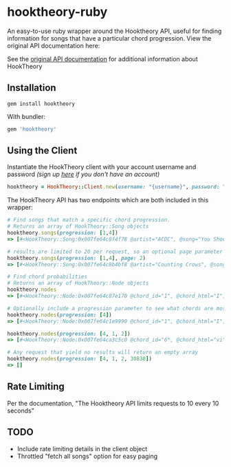 # hooktheory-ruby
An easy-to-use ruby wrapper around the Hooktheory API, useful for finding information for songs that have a particular chord progression. View the original API documentation here: 

See the [original API documentation](https://www.hooktheory.com/api/trends/docs) for additional information about HookTheory 

## Installation

```
gem install hooktheory
```

With bundler:

```ruby
gem 'hooktheory'
```

## Using the Client

Instantiate the HookTheory client with your account username and password _(sign up [here](https://www.hooktheory.com/signup?) if you don't have an account)_

```ruby
hooktheory = HookTheory::Client.new(username: "{username}", password: "{password}")
```

The HookTheory API has two endpoints which are both included in this wrapper:

```ruby
# Find songs that match a specific chord progression.
# Returns an array of HookTheory::Song objects
hooktheory.songs(progression: [1,4])
=> [#<HookTheory::Song:0x007fe64c8f4f78 @artist="ACDC", @song="You Shook Me All Night Long", @section="Chorus", @url="http://www.hooktheory.com/theorytab/view/acdc/you-shook-me-all-night-long#chorus">, ...]

# results are limited to 20 per request, so an optional page parameter can yield additional results
hooktheory.songs(progression: [1,4], page: 2)
=> [#<HookTheory::Song:0x007fe64c8b4bf8 @artist="Counting Crows", @song="Anna Begins", @section="Chorus", @url="http://www.hooktheory.com/theorytab/view/counting-crows/anna-begins#chorus">, ...]

# Find chord probabilities 
# Returns an array of HookTheory::Node objects
hooktheory.nodes
=> [#<HookTheory::Node:0x007fe64c87e170 @chord_id="1", @chord_html="I", @probability=0.145, @child_path="1">, ...]

# Optionally include a progression parameter to see what chords are most likely to come after a chord or chord progression
hooktheory.nodes(progression: [4])
=> [#<HookTheory::Node:0x007fe64c1e9990 @chord_id="1", @chord_html="I", @probability=0.289, @child_path="4,1">, ...]

hooktheory.nodes(progression: [4, 1, 2])
=> [#<HookTheory::Node:0x007fe64ca3c5c0 @chord_id="6", @chord_html="vi", @probability=0.468, @child_path="4,1,2,6">, ...]

# Any request that yield no results will return an empty array
hooktheory.nodes(progression: [4, 1, 2, 30838])
=> []
```

## Rate Limiting

Per the documentation, "The Hooktheory API limits requests to 10 every 10 seconds"

## TODO

+ Include rate limiting details in the client object
+ Throttled "fetch all songs" option for easy paging
